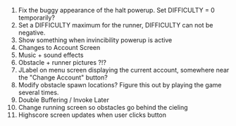 1) Fix the buggy appearance of the halt powerup. Set DIFFICULTY = 0 temporarily?
2) Set a DIFFICULTY maximum for the runner, DIFFICULTY can not be negative.
3) Show something when invincibility powerup is active
4) Changes to Account Screen
5) Music + sound effects
6) Obstacle + runner pictures ?!?
7) JLabel on menu screen displaying the current account, somewhere near the "Change Account" button?
8) Modify obstacle spawn locations? Figure this out by playing the game several times.
9) Double Buffering / Invoke Later
10) Change running screen so obstacles go behind the cieling
11) Highscore screen updates when user clicks button
